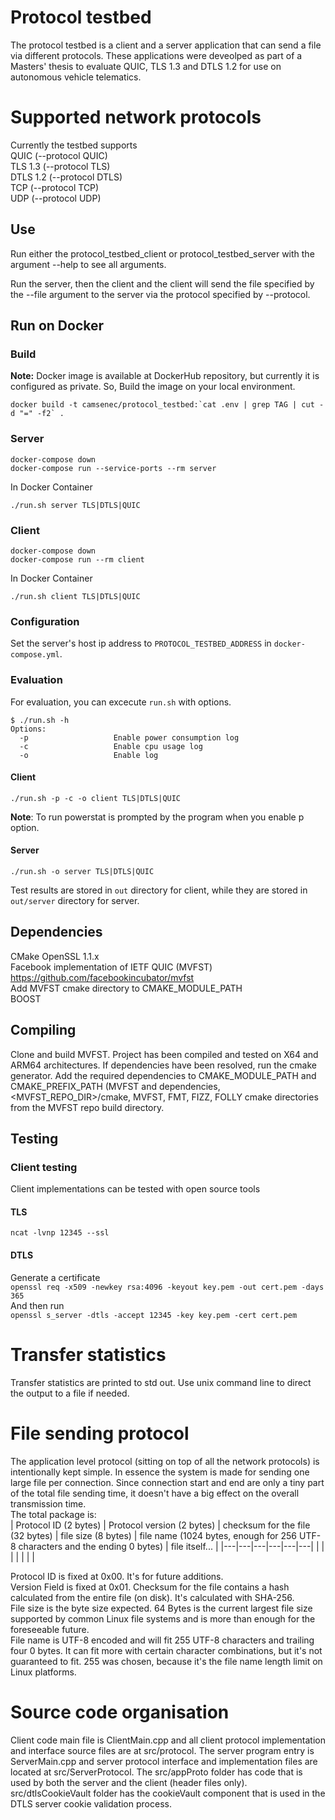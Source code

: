 # Protocol testbed
The protocol testbed is a client and a server application that can send a file via different protocols. These applications were deveolped as part of a Masters' thesis to evaluate QUIC, TLS 1.3 and DTLS 1.2 for use on autonomous vehicle telematics. 

# Supported network protocols
Currently the testbed supports  
QUIC (--protocol QUIC)  
TLS 1.3 (--protocol TLS)  
DTLS 1.2 (--protocol DTLS)  
TCP (--protocol TCP)  
UDP (--protocol UDP)  

## Use
Run either the protocol_testbed_client or protocol_testbed_server with the argument --help to see all arguments.

Run the server, then the client and the client will send the file specified by the --file argument to the server via the protocol specified by --protocol.

## Run on Docker
### Build
**Note:** Docker image is available at DockerHub repository, but currently it is configured as private. So, Build the image on your local environment.
```
docker build -t camsenec/protocol_testbed:`cat .env | grep TAG | cut -d "=" -f2` .
```

### Server
```
docker-compose down
docker-compose run --service-ports --rm server
```

In Docker Container
```
./run.sh server TLS|DTLS|QUIC
```

### Client
```
docker-compose down
docker-compose run --rm client
```

In Docker Container
```
./run.sh client TLS|DTLS|QUIC
```

### Configuration
Set the server's host ip address to `PROTOCOL_TESTBED_ADDRESS` in `docker-compose.yml`.

### Evaluation
For evaluation, you can excecute `run.sh` with options.
```
$ ./run.sh -h
Options:
  -p                   Enable power consumption log
  -c                   Enable cpu usage log
  -o                   Enable log
```

#### Client
```
./run.sh -p -c -o client TLS|DTLS|QUIC
```
**Note**: To run powerstat is prompted by the program when you enable p option.

#### Server
```
./run.sh -o server TLS|DTLS|QUIC
```
Test results are stored in `out` directory for client, while they are stored in `out/server` directory for server. 


## Dependencies
CMake
OpenSSL 1.1.x  
Facebook implementation of IETF QUIC (MVFST) https://github.com/facebookincubator/mvfst  
Add MVFST cmake directory to CMAKE_MODULE_PATH  
BOOST

## Compiling
Clone and build MVFST. Project has been compiled and tested on X64 and ARM64 architectures.
If dependencies have been resolved, run the cmake generator. Add the required dependencies to CMAKE_MODULE_PATH and CMAKE_PREFIX_PATH (MVFST and dependencies, <MVFST_REPO_DIR>/cmake, MVFST, FMT, FIZZ, FOLLY cmake directories from the MVFST repo build directory.

## Testing
### Client testing
Client implementations can be tested with open source tools
#### TLS
`ncat -lvnp 12345 --ssl`
#### DTLS
Generate a certificate  
`openssl req -x509 -newkey rsa:4096 -keyout key.pem -out cert.pem -days 365`  
And then run  
`openssl s_server -dtls -accept 12345 -key key.pem -cert cert.pem` 


# Transfer statistics
Transfer statistics are printed to std out. Use unix command line to direct the output to a file if needed.

# File sending protocol
The application level protocol (sitting on top of all the network protocols) is intentionally kept simple.
In essence the system is made for sending one large file per connection.
Since connection start and end are only a tiny part of the total file sending time, it doesn't have a big effect on the overall
transmission time.  
The total package is:  
| Protocol ID (2 bytes) | Protocol version (2 bytes) | checksum for the file (32 bytes) | file size (8 bytes) | file name (1024 bytes, enough for 256 UTF-8 characters and the ending 0 bytes) | file itself... |
|---|---|---|---|---|---|
|   |   |   |   |   |   |

Protocol ID is fixed at 0x00. It's for future additions.  
Version Field is fixed at 0x01.
Checksum for the file contains a hash calculated from the entire file (on disk). It's calculated with SHA-256.  
File size is the byte size expected. 64 Bytes is the current largest file size supported by common Linux file systems and is more than enough for the foreseeable future.  
File name is UTF-8 encoded and will fit 255 UTF-8 characters and trailing four 0 bytes. It can fit more with certain character combinations, but it's not guaranteed to fit. 255 was chosen, because it's the file name length limit on Linux platforms.

# Source code organisation
Client code main file is ClientMain.cpp and all client protocol implementation and interface source files are at src/protocol. The server program entry is ServerMain.cpp and server protocol interface and implementation files are located at src/ServerProtocol. The src/appProto folder has code that is used by both the server and the client (header files only). src/dtlsCookieVault folder has the cookieVault component that is used in the DTLS server cookie validation process.
